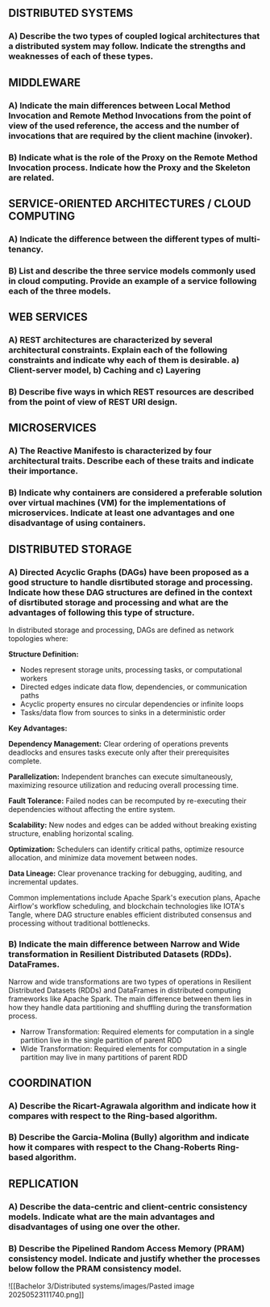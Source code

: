 ## DISTRIBUTED SYSTEMS

### A) Describe the two types of coupled logical architectures that a distributed system may follow. Indicate the strengths and weaknesses of each of these types.

## MIDDLEWARE

### A) Indicate the main differences between Local Method Invocation and Remote Method Invocations from the point of view of the used reference, the access and the number of invocations that are required by the client machine (invoker).

### B) Indicate what is the role of the Proxy on the Remote Method Invocation process. Indicate how the Proxy and the Skeleton are related.

## SERVICE-ORIENTED ARCHITECTURES / CLOUD COMPUTING

### A) Indicate the difference between the different types of multi-tenancy.

### B) List and describe the three service models commonly used in cloud computing. Provide an example of a service following each of the three models.

## WEB SERVICES

### A) REST architectures are characterized by several architectural constraints. Explain each of the following constraints and indicate why each of them is desirable. a) Client-server model, b) Caching and c) Layering

### B) Describe five ways in which REST resources are described from the point of view of REST URI design.

## MICROSERVICES

### A) The Reactive Manifesto is characterized by four architectural traits. Describe each of these traits and indicate their importance.

### B) Indicate why containers are considered a preferable solution over virtual machines (VM) for the implementations of microservices. Indicate at least one advantages and one disadvantage of using containers.

## DISTRIBUTED STORAGE

### A) Directed Acyclic Graphs (DAGs) have been proposed as a good structure to handle disrtibuted storage and processing. Indicate how these DAG structures are defined in the context of disrtibuted storage and processing and what are the advantages of following this type of structure.

In distributed storage and processing, DAGs are defined as network topologies where:

**Structure Definition:**

- Nodes represent storage units, processing tasks, or computational workers
- Directed edges indicate data flow, dependencies, or communication paths
- Acyclic property ensures no circular dependencies or infinite loops
- Tasks/data flow from sources to sinks in a deterministic order

**Key Advantages:**

**Dependency Management:** Clear ordering of operations prevents deadlocks and ensures tasks execute only after their prerequisites complete.

**Parallelization:** Independent branches can execute simultaneously, maximizing resource utilization and reducing overall processing time.

**Fault Tolerance:** Failed nodes can be recomputed by re-executing their dependencies without affecting the entire system.

**Scalability:** New nodes and edges can be added without breaking existing structure, enabling horizontal scaling.

**Optimization:** Schedulers can identify critical paths, optimize resource allocation, and minimize data movement between nodes.

**Data Lineage:** Clear provenance tracking for debugging, auditing, and incremental updates.

Common implementations include Apache Spark's execution plans, Apache Airflow's workflow scheduling, and blockchain technologies like IOTA's Tangle, where DAG structure enables efficient distributed consensus and processing without traditional bottlenecks.

### B) Indicate the main difference between Narrow and Wide transformation in Resilient Distributed Datasets (RDDs). DataFrames.

Narrow and wide transformations are two types of operations in Resilient Distributed Datasets (RDDs) and DataFrames in distributed computing frameworks like Apache Spark. The main difference between them lies in how they handle data partitioning and shuffling during the transformation process.

- Narrow Transformation: Required elements for computation in a single partition live in the single partition of parent RDD
- Wide Transformation: Required elements for computation in a single partition may live in many partitions of parent RDD

## COORDINATION

### A) Describe the Ricart-Agrawala algorithm and indicate how it compares with respect to the Ring-based algorithm.

### B) Describe the Garcia-Molina (Bully) algorithm and indicate how it compares with respect to the Chang-Roberts Ring-based algorithm.

## REPLICATION

### A) Describe the data-centric and client-centric consistency models. Indicate what are the main advantages and disadvantages of using one over the other.

### B) Describe the Pipelined Random Access Memory (PRAM) consistency model. Indicate and justify whether the processes below follow the PRAM consistency model.

![[Bachelor 3/Distributed systems/images/Pasted image 20250523111740.png]]
